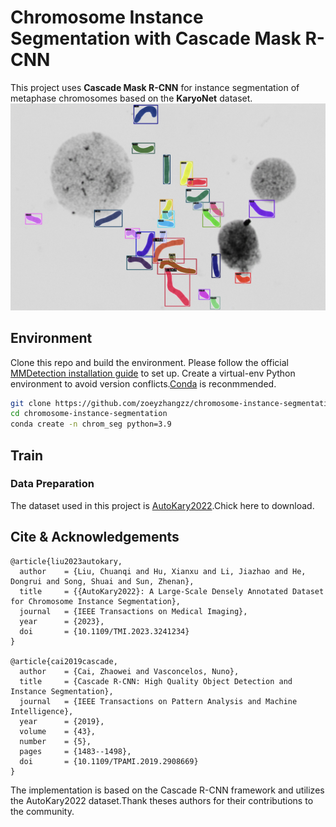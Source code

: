 # Chromosome Instance Segmentation with Cascade Mask R-CNN
This project uses **Cascade Mask R-CNN** for instance segmentation of metaphase chromosomes based on the **KaryoNet** dataset.
![](images/seg.png)

## Environment
Clone this repo and build the environment. Please follow the official [MMDetection installation guide](https://mmdetection.readthedocs.io/en/latest/get_started.html) to set up. Create a virtual-env Python environment to avoid version conflicts.[Conda](https://docs.conda.io/projects/miniconda/en/latest/) is reconmmended.

```bash
git clone https://github.com/zoeyzhangzz/chromosome-instance-segmentation.git
cd chromosome-instance-segmentation
conda create -n chrom_seg python=3.9 
```

## Train
### Data Preparation
The dataset used in this project is [AutoKary2022](https://github.com/wangjuncongyu/chromosome-instance-segmentation-dataset).Chick here to download.

## Cite & Acknowledgements

```
@article{liu2023autokary,
  author    = {Liu, Chuanqi and Hu, Xianxu and Li, Jiazhao and He, Dongrui and Song, Shuai and Sun, Zhenan},
  title     = {{AutoKary2022}: A Large-Scale Densely Annotated Dataset for Chromosome Instance Segmentation},
  journal   = {IEEE Transactions on Medical Imaging},
  year      = {2023},
  doi       = {10.1109/TMI.2023.3241234}
}

@article{cai2019cascade,
  author    = {Cai, Zhaowei and Vasconcelos, Nuno},
  title     = {Cascade R-CNN: High Quality Object Detection and Instance Segmentation},
  journal   = {IEEE Transactions on Pattern Analysis and Machine Intelligence},
  year      = {2019},
  volume    = {43},
  number    = {5},
  pages     = {1483--1498},
  doi       = {10.1109/TPAMI.2019.2908669}
}
```

The implementation is based on the Cascade R-CNN framework and utilizes the AutoKary2022 dataset.Thank theses authors for their contributions to the community.
